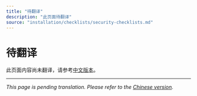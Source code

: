 ```yaml
---
title: "待翻译"
description: "此页面待翻译"
source: "installation/checklists/security-checklists.md"
---
```


# 待翻译

此页面内容尚未翻译，请参考[中文版本](../../../zh/installation/checklists/security-checklists.md)。

---

*This page is pending translation. Please refer to the [Chinese version](../../../zh/installation/checklists/security-checklists.md).*
